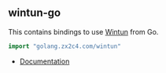 ## wintun-go

This contains bindings to use [Wintun](https://www.wintun.net) from Go.

```go
import "golang.zx2c4.com/wintun"
```

- [Documentation](https://pkg.go.dev/golang.zx2c4.com/wintun)
